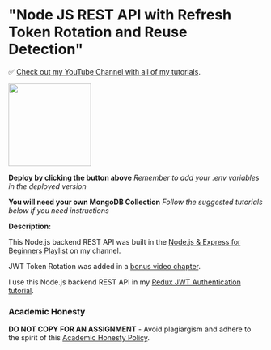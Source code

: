 # "Node JS REST API with Refresh Token Rotation and Reuse Detection"

✅ [Check out my YouTube Channel with all of my tutorials](https://www.youtube.com/DaveGrayTeachesCode).

[<img src="https://cdn.gomix.com/2bdfb3f8-05ef-4035-a06e-2043962a3a13%2Fremix-button.svg" width="163px" />](https://glitch.com/edit/#!/import/github/gitdagray/redux_tutorial_backend)

**Deploy by clicking the button above**
_Remember to add your .env variables in the deployed version_

**You will need your own MongoDB Collection**
_Follow the suggested tutorials below if you need instructions_

**Description:**

This Node.js backend REST API was built in the [Node.js & Express for Beginners Playlist](https://www.youtube.com/playlist?list=PL0Zuz27SZ-6PFkIxaJ6Xx_X46avTM1aYw) on my channel. 

JWT Token Rotation was added in a [bonus video chapter](https://youtu.be/s-4k5TcGKHg).

I use this Node.js backend REST API in my [Redux JWT Authentication tutorial](https://youtu.be/QIVjr76Y6Yo).

### Academic Honesty

**DO NOT COPY FOR AN ASSIGNMENT** - Avoid plagiargism and adhere to the spirit of this [Academic Honesty Policy](https://www.freecodecamp.org/news/academic-honesty-policy/).
